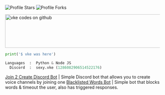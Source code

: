 <img src="https://img.shields.io/badge/dynamic/json?&label=Total%20Stars&color=bb2527&style=flat&style=for-the-badge&query=%24.stars&url=https://api.github-star-counter.workers.dev/user/vkecodes" alt="Profile Stars"></a>
<img src="https://img.shields.io/badge/dynamic/json?&label=Total%20Forks&color=bb2527&style=flat&style=for-the-badge&query=%24.forks&url=https://api.github-star-counter.workers.dev/user/vkecodes" alt="Profile Forks"></a>

<img src="https://images.cooltext.com/5711576.png" width="876" height="110" alt="vke codes on github" /></a>
```python
print('$ vke was here')
```

```python
Languages  :  Python & Node JS
  Discord  :  sexy.vke (1286082906514522176)
```

</a>[Join 2 Create Discord Bot](https://github.com/vkecodes/Join-2-Create) | Simple Discord bot that allows you to create voice channels by joining one</a>
</a>[Blacklisted Words Bot](https://github.com/vkecodes/Triggered-Words) | Simple bot that blocks words & timeout the user, also has triggered responses.</a>


